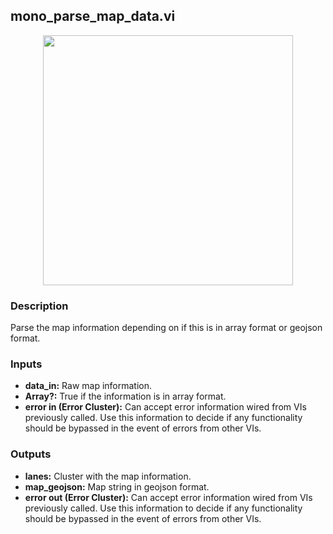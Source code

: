 ## mono_parse_map_data.vi
<p align="center">
<img src="https://github.com/monoDriveIO/documentation/raw/master/WikiPhotos/LV_client/utilities/mono__parse__map__datac.png" 
width="400"  />
</p>

### Description 
Parse the map information depending on if this is in array format or geojson format.

### Inputs

- **data_in:** Raw map information.
- **Array?:** True if the information is in array format.
- **error in (Error Cluster):** Can accept error information wired from VIs previously called. Use this information to decide if any functionality should be bypassed in the event of errors from other VIs.


### Outputs

- **lanes:** Cluster with the map information.
- **map_geojson:** Map string in geojson format.
- **error out (Error Cluster):** Can accept error information wired from VIs previously called. Use this information to decide if any functionality should be bypassed in the event of errors from other VIs.
